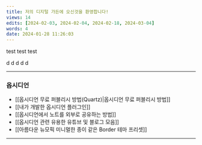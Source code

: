 ```yaml
---
title: 저의 디지털 가든에 오신것을 환영합니다!
views: 14
edits: [2024-02-03, 2024-02-04, 2024-02-18, 2024-03-04]
words: 4
date: 2024-01-28 11:26:03
---
```

test test test

d
d
d
d
d


---

### 옵시디언

- [[옵시디언 무료 퍼블리시 방법(Quartz)|옵시디언 무료 퍼블리시 방법]]
- [[내가 개발한 옵시디언 플러그인]]
- [[옵시디언에서 노트를 외부로 공유하는 방법]]
- [[옵시디언 관련 유용한 유튜브 및 블로그 모음]]
- [[아름다운 뉴모픽 미니멀한 종이 같은 Border 테마 프리셋]]


---
